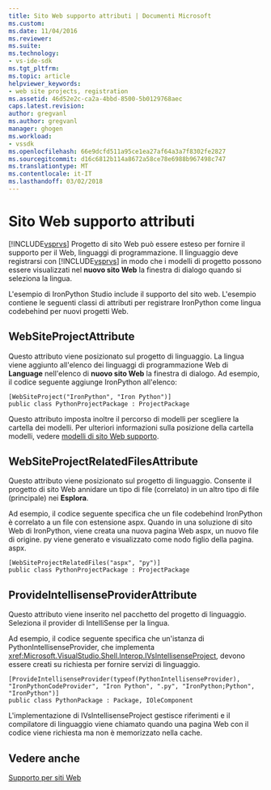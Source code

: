 ```yaml
---
title: Sito Web supporto attributi | Documenti Microsoft
ms.custom: 
ms.date: 11/04/2016
ms.reviewer: 
ms.suite: 
ms.technology:
- vs-ide-sdk
ms.tgt_pltfrm: 
ms.topic: article
helpviewer_keywords:
- web site projects, registration
ms.assetid: 46d52e2c-ca2a-4bbd-8500-5b0129768aec
caps.latest.revision: 
author: gregvanl
ms.author: gregvanl
manager: ghogen
ms.workload:
- vssdk
ms.openlocfilehash: 66e9dcfd511a95ce1ea27af64a3a7f8302fe2827
ms.sourcegitcommit: d16c6812b114a8672a58ce78e6988b967498c747
ms.translationtype: MT
ms.contentlocale: it-IT
ms.lasthandoff: 03/02/2018
---
```

# <a name="web-site-support-attributes"></a>Sito Web supporto attributi
[!INCLUDE[vsprvs](../../code-quality/includes/vsprvs_md.md)] Progetto di sito Web può essere esteso per fornire il supporto per il Web, linguaggi di programmazione. Il linguaggio deve registrarsi con [!INCLUDE[vsprvs](../../code-quality/includes/vsprvs_md.md)] in modo che i modelli di progetto possono essere visualizzati nel **nuovo sito Web** la finestra di dialogo quando si seleziona la lingua.

L'esempio di IronPython Studio include il supporto del sito web. L'esempio contiene le seguenti classi di attributi per registrare IronPython come lingua codebehind per nuovi progetti Web.

## <a name="websiteprojectattribute"></a>WebSiteProjectAttribute
 Questo attributo viene posizionato sul progetto di linguaggio. La lingua viene aggiunto all'elenco dei linguaggi di programmazione Web di **Language** nell'elenco di **nuovo sito Web** la finestra di dialogo. Ad esempio, il codice seguente aggiunge IronPython all'elenco:

```
[WebSiteProject("IronPython", "Iron Python")]
public class PythonProjectPackage : ProjectPackage
```

 Questo attributo imposta inoltre il percorso di modelli per scegliere la cartella dei modelli. Per ulteriori informazioni sulla posizione della cartella modelli, vedere [modelli di sito Web supporto](../../extensibility/internals/web-site-support-templates.md).

## <a name="websiteprojectrelatedfilesattribute"></a>WebSiteProjectRelatedFilesAttribute
 Questo attributo viene posizionato sul progetto di linguaggio. Consente il progetto di sito Web annidare un tipo di file (correlato) in un altro tipo di file (principale) nei **Esplora**.

 Ad esempio, il codice seguente specifica che un file codebehind IronPython è correlato a un file con estensione aspx. Quando in una soluzione di sito Web di IronPython, viene creata una nuova pagina Web aspx, un nuovo file di origine. py viene generato e visualizzato come nodo figlio della pagina. aspx.

```
[WebSiteProjectRelatedFiles("aspx", "py")]
public class PythonProjectPackage : ProjectPackage
```

## <a name="provideintellisenseproviderattribute"></a>ProvideIntellisenseProviderAttribute
 Questo attributo viene inserito nel pacchetto del progetto di linguaggio. Seleziona il provider di IntelliSense per la lingua.

 Ad esempio, il codice seguente specifica che un'istanza di PythonIntellisenseProvider, che implementa <xref:Microsoft.VisualStudio.Shell.Interop.IVsIntellisenseProject>, devono essere creati su richiesta per fornire servizi di linguaggio.

```
[ProvideIntellisenseProvider(typeof(PythonIntellisenseProvider), "IronPythonCodeProvider", "Iron Python", ".py", "IronPython;Python", "IronPython")]
public class PythonPackage : Package, IOleComponent
```

 L'implementazione di IVsIntellisenseProject gestisce riferimenti e il compilatore di linguaggio viene chiamato quando una pagina Web con il codice viene richiesta ma non è memorizzato nella cache.

## <a name="see-also"></a>Vedere anche
 [Supporto per siti Web](../../extensibility/internals/web-site-support.md)
